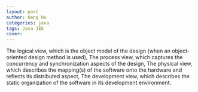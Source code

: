 ```yaml
---
layout: post
author: Hang Hu
categories: java
tags: Java JEE 
cover: 
---
```


The logical view,
which is the object model of the design (when an object-oriented design  method is used),
The process view,
which captures the concurrency and synchronization aspects of the design,
The physical view,
which describes the mapping(s) of the software onto the hardware and  reflects its distributed aspect,
The development view,
which describes the static organization of the software in its development  environment.

